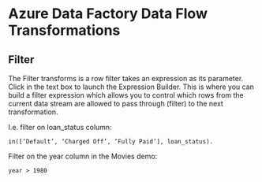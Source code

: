 # Azure Data Factory Data Flow Transformations

## Filter

The Filter transforms is a row filter takes an expression as its parameter. Click in the text box to launch the Expression Builder. This is where you can build a filter expression which allows you to control which rows from the current data stream are allowed to pass through (filter) to the next transformation.

I.e. filter on loan_status column:

```
in([‘Default’, ‘Charged Off’, ‘Fully Paid’], loan_status).
```

Filter on the year column in the Movies demo:

```
year > 1980
```
